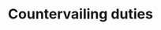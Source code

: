 ---
title: Countervailing duties
longTitle: 'Countervailing duties'
tags:
- gccommon
usedFor:
- "[[Anti-dumping]]"
---